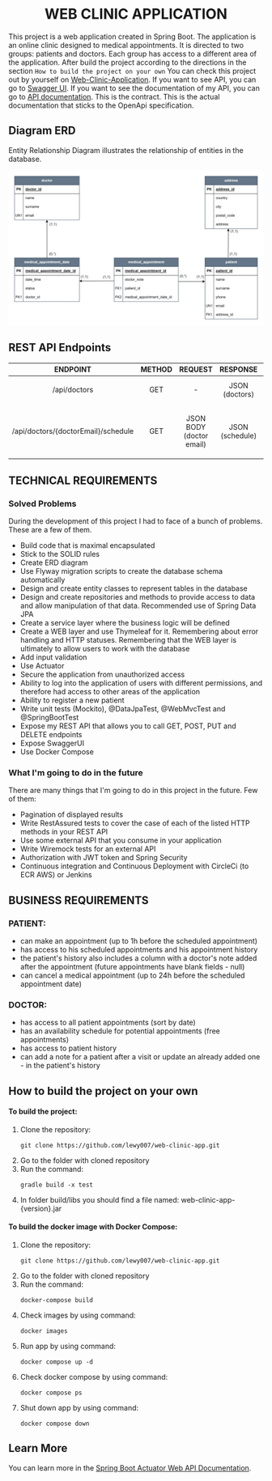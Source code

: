 <h1 align="center">WEB CLINIC APPLICATION
</h1>

This project is a web application created in Spring Boot.
The application is an online clinic designed to medical appointments.
It is directed to two groups: patients and doctors.
Each group has access to a different area of the application.
After build the project according to the directions in the section `How to build the project on your own`
You can check this project out by yourself
on [Web-Clinic-Application](http://localhost:8087/web-clinic-application).
If you want to see API, you can
go to [Swagger UI](http://localhost:8087/web-clinic-application/swagger-ui/index.html).
If you want to see the documentation of my API, you can
go to [API documentation](http://localhost:8087/web-clinic-application/v3/api-docs/default).
This is the contract. This is the actual documentation that sticks to the OpenApi specification.

## Diagram ERD

Entity Relationship Diagram illustrates the relationship of entities in the database.

<img src="web_clinic_erd.png">

## REST API Endpoints

|               ENDPOINT               | METHOD |         REQUEST          |     RESPONSE     |                           FUNCTION                           |
|:------------------------------------:|:------:|:------------------------:|:----------------:|:------------------------------------------------------------:|
|             /api/doctors             |  GET   |            -             |  JSON (doctors)  |             returns a list of available doctors              |
| /api/doctors/{doctorEmail}/schedule  |  GET   | JSON BODY (doctor email) | JSON (schedule)  | returns medical appointment schedule with given email doctor |

## TECHNICAL REQUIREMENTS

### Solved Problems

During the development of this project I had to face of a bunch of problems. These are a few of them.
<ul>
    <li>Build code that is maximal encapsulated</li>
    <li>Stick to the SOLID rules</li>
    <li>Create ERD diagram</li>
    <li>Use Flyway migration scripts to create the database schema automatically</li>
    <li>Design and create entity classes to represent tables in the database</li>
    <li>Design and create repositories and methods to provide access to data and allow manipulation of that data. Recommended use of Spring Data JPA</li>
    <li>Create a service layer where the business logic will be defined</li>
    <li>Create a WEB layer and use Thymeleaf for it. Remembering about error handling and HTTP statuses. Remembering that the WEB layer is ultimately to allow users to work with the database</li>
    <li>Add input validation</li>
    <li>Use Actuator</li>
    <li>Secure the application from unauthorized access</li>
    <li>Ability to log into the application of users with different permissions, and therefore had access to other areas of the application</li>
    <li>Ability to register a new patient</li>
    <li>Write unit tests (Mockito), @DataJpaTest, @WebMvcTest and @SpringBootTest</li>
    <li>Expose my REST API that allows you to call GET, POST, PUT and DELETE endpoints</li>
    <li>Expose SwaggerUI</li>
    <li>Use Docker Compose</li>
</ul>

### What I'm going to do in the future

There are many things that I'm going to do in this project in the future. Few of them:
<ul>
    <li>Pagination of displayed results</li>
    <li>Write RestAssured tests to cover the case of each of the listed HTTP methods in your REST API</li>
    <li>Use some external API that you consume in your application</li>
    <li>Write Wiremock tests for an external API</li>
    <li>Authorization with JWT token and Spring Security</li>
    <li>Continuous integration and Continuous Deployment with CircleCi (to ECR AWS) or Jenkins</li>
</ul>

## BUSINESS REQUIREMENTS

### PATIENT:

<ul>
    <li>can make an appointment (up to 1h before the scheduled appointment)</li>
    <li>has access to his scheduled appointments and his appointment history</li>
    <li>the patient's history also includes a column with a doctor's note added after the appointment (future appointments have blank fields - null)</li>
    <li>can cancel a medical appointment (up to 24h before the scheduled appointment date)</li>
</ul>

### DOCTOR:

<ul>
    <li>has access to all patient appointments (sort by date)</li>
    <li>has an availability schedule for potential appointments (free appointments)</li>
    <li>has access to patient history</li>
    <li>can add a note for a patient after a visit or update an already added one - in the patient's history</li>
</ul>

## How to build the project on your own

#### To build the project:

<ol>
<li>Clone the repository:</li>

```
git clone https://github.com/lewy007/web-clinic-app.git
```

<li>Go to the folder with cloned repository</li> 
<li>Run the command:</li>

```
gradle build -x test
```

<li>In folder build/libs you should find a file named: web-clinic-app-{version}.jar</li>
</ol>

#### To build the docker image with Docker Compose:

<ol>
<li>Clone the repository:</li>

```
git clone https://github.com/lewy007/web-clinic-app.git
```

<li>Go to the folder with cloned repository</li> 
<li>Run the command:</li>

```
docker-compose build
```

<li>Check images by using command:</li>

```
docker images
```

<li>Run app by using command:</li>

```
docker compose up -d
```

<li>Check docker compose by using command:</li>

```
docker compose ps
```

<li>Shut down app by using command:</li>

```
docker compose down
```

</ol>

## Learn More

You can learn more in
the [Spring Boot Actuator Web API Documentation](https://docs.spring.io/spring-boot/docs/current/actuator-api/htmlsingle/).
